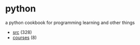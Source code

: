 # python
a python cookbook for programming learning and other things

+ [src](src/README.md) (328)
+ [courses](courses/README.md) (8)
